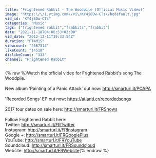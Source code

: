 ```yaml
---
title: "Frightened Rabbit - The Woodpile [Official Music Video]"
image: "https:\/\/i.ytimg.com\/vi\/KY4j8Ow-CTs\/hqdefault.jpg"
vid_id: "KY4j8Ow-CTs"
categories: "Music"
tags: ["frightened rabbit","frabbits","frabbit"]
date: "2021-11-18T04:00:53+03:00"
vid_date: "2012-12-11T19:33:54Z"
duration: "PT4M1S"
viewcount: "2667314"
likeCount: "14518"
dislikeCount: "333"
channel: "Frightened Rabbit"
---
```

{% raw %}Watch the official video for Frightened Rabbit's song The Woodpile.<br /><br />New album ‘Painting of a Panic Attack’ out now: <a rel="nofollow" target="blank" href="http://smarturl.it/POAPA">http://smarturl.it/POAPA</a><br /><br />'Recorded Songs' EP out now: <a rel="nofollow" target="blank" href="https://atlanti.cr/recordedsongs">https://atlanti.cr/recordedsongs</a> <br /><br />2017 tour dates on sale here: <a rel="nofollow" target="blank" href="http://smarturl.it/FRShows">http://smarturl.it/FRShows</a>  <br /><br />Follow Frightened Rabbit here: <br />Twitter: <a rel="nofollow" target="blank" href="http://smarturl.it/FRTwitter">http://smarturl.it/FRTwitter</a>  <br />Instagram: <a rel="nofollow" target="blank" href="http://smarturl.it/FRInstagram">http://smarturl.it/FRInstagram</a> <br />Google +: <a rel="nofollow" target="blank" href="http://smarturl.it/FRGooglePlus">http://smarturl.it/FRGooglePlus</a> <br />YouTube: <a rel="nofollow" target="blank" href="http://smarturl.it/FRYouTube">http://smarturl.it/FRYouTube</a> <br />Soundcloud: <a rel="nofollow" target="blank" href="http://smarturl.it/FRSoundcloud">http://smarturl.it/FRSoundcloud</a> <br />Website: <a rel="nofollow" target="blank" href="http://smarturl.it/FRWebsite">http://smarturl.it/FRWebsite</a>{% endraw %}

